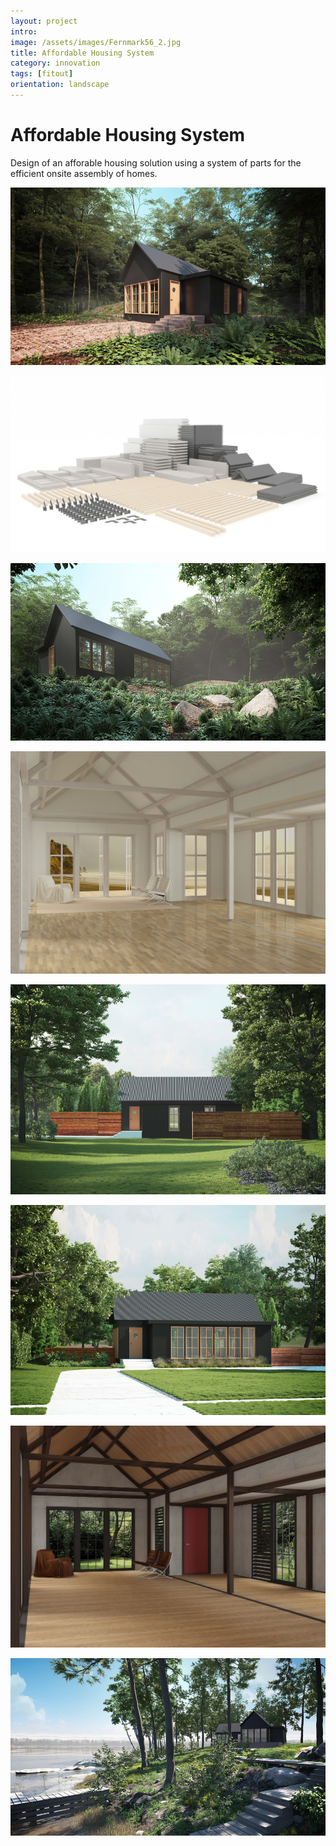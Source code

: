 ```yaml
---
layout: project
intro:  
image: /assets/images/Fernmark56_2.jpg
title: Affordable Housing System
category: innovation
tags: [fitout]
orientation: landscape
---
```


# Affordable Housing System 

Design of an afforable housing solution using a system of parts for the efficient onsite assembly of homes. 

![](/assets/images/Fernmark56_1.jpg)

![](/assets/images/Components1.jpg)

![](/assets/images/Fernmark56_2.jpg)

![](/assets/images/4-1.jpg)

![](/assets/images/Fernmark56_3.jpg)

![](/assets/images/Fernmark56_8.jpg)

![](/assets/images/6-1.jpg)

![](/assets/images/Fernmark56_7.jpg)



